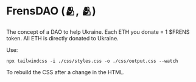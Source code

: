 # FrensDAO (🫂, 🫂)
The concept of a DAO to help Ukraine. Each ETH you donate = 1 $FRENS token. All ETH is directly donated to Ukraine.

Use:
```console
npx tailwindcss -i ./css/styles.css -o ./css/output.css --watch
```
To rebuild the CSS after a change in the HTML.